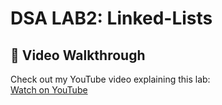 # DSA LAB2: Linked-Lists 
## 🎥 Video Walkthrough
Check out my YouTube video explaining this lab:  
[Watch on YouTube](https://youtu.be/vqitiN9krCs)

